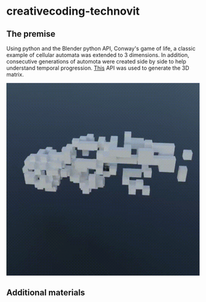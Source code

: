 # creativecoding-technovit

## The premise
Using python and the Blender python API, Conway's game of life, a classic example of cellular automata was extended to 3 dimensions.
In addition, consecutive generations of automota were created side by side to help understand temporal progression.
[This](https://github.com/electricalgorithm/3D-Conways-Game-of-Life) API was used to generate the 3D matrix.

![Turntable render](https://github.com/zahransajid/creativecoding-technovit/blob/master/renders/turntable.gif?raw=true)

## Additional materials

